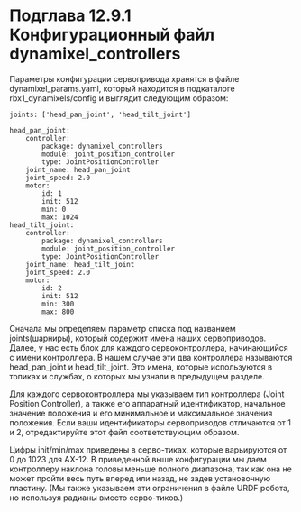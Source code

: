 # Подглава 12.9.1 Конфигурационный файл dynamixel\_controllers

Параметры конфигурации сервопривода хранятся в файле dynamixel\_params.yaml, который находится в подкаталоге rbx1\_dynamixels/config и выглядит следующим образом:

```text
joints: ['head_pan_joint', 'head_tilt_joint']

head_pan_joint:
 	controller:
 		package: dynamixel_controllers
 		module: joint_position_controller
 		type: JointPositionController
 	joint_name: head_pan_joint
 	joint_speed: 2.0
 	motor:
 		id: 1
 		init: 512
 		min: 0
 		max: 1024
head_tilt_joint:
 	controller:
 		package: dynamixel_controllers
 		module: joint_position_controller
 		type: JointPositionController
 	joint_name: head_tilt_joint
 	joint_speed: 2.0
 	motor:
 		id: 2
 		init: 512
 		min: 300
 		max: 800 
```

Сначала мы определяем параметр списка под названием joints\(шарниры\), который содержит имена наших сервоприводов. Далее, у нас есть блок для каждого сервоконтроллера, начинающийся с имени контроллера. В нашем случае эти два контроллера называются head\_pan\_joint и head\_tilt\_joint. Это имена, которые используются в топиках и службах, о которых мы узнали в предыдущем разделе.

Для каждого сервоконтроллера мы указываем тип контроллера \(Joint Position Controller\), а также его аппаратный идентификатор, начальное значение положения и его минимальное и максимальное значения положения. Если ваши идентификаторы сервоприводов отличаются от 1 и 2, отредактируйте этот файл соответствующим образом.

Цифры init/min/max приведены в серво-тиках, которые варьируются от 0 до 1023 для AX-12. В приведенной выше конфигурации мы даем контроллеру наклона головы меньше полного диапазона, так как она не может пройти весь путь вперед или назад, не задев установочную пластину. \(Мы также указываем эти ограничения в файле URDF робота, но используя радианы вместо серво-тиков.\)

